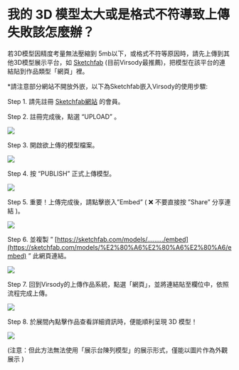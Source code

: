 # 我的 3D 模型太大或是格式不符導致上傳失敗該怎麼辦？

若3D模型因精度考量無法壓縮到 5mb以下，或格式不符等原因時，請先上傳到其他3D模型展示平台，如 [Sketchfab](https://sketchfab.com/feed) (目前Virsody最推薦)，把模型在該平台的連結貼到作品類型「網頁」裡。

&#x20;\*請注意部分網站不開放外嵌，以下為Sketchfab嵌入Virsody的使用步驟:



Step 1. 請先註冊 [Sketchfab網站](https://sketchfab.com/feed) 的會員。

Step 2. 註冊完成後，點選 “UPLOAD” 。

![](../../../.gitbook/assets/截圖\_2022-05-20\_下午4.26.30.png)

Step 3. 開啟欲上傳的模型檔案。

![](../../../.gitbook/assets/截圖\_2022-05-20\_下午4.30.19.png)

Step 4. 按 “PUBLISH” 正式上傳模型。

![](../../../.gitbook/assets/截圖\_2022-05-20\_下午4.33.03.png)

Step 5. 重要！上傳完成後，請點擊嵌入”Embed” ( ❌ 不要直接按 ”Share” 分享連結 )。

![](../../../.gitbook/assets/截圖\_2022-05-20\_下午4.35.49.png)

Step 6. 並複製 ” [https://sketchfab.com/models/………/embed](https://sketchfab.com/models/%E2%80%A6%E2%80%A6%E2%80%A6/embed) ” 此網頁連結。

![](../../../.gitbook/assets/截圖\_2022-05-20\_下午4.50.49.png)

Step 7. 回到Virsody的上傳作品系統，點選「網頁」，並將連結貼至欄位中，依照流程完成上傳。

![](../../../.gitbook/assets/截圖\_2022-05-20\_下午6.32.38.png)

Step 8. 於展間內點擊作品查看詳細資訊時，便能順利呈現 3D 模型！

![](../../../.gitbook/assets/截圖\_2022-05-20\_下午4.59.54.png)

(注意：但此方法無法使用「展示台陳列模型」的展示形式，僅能以圖片作為外觀展示 )









